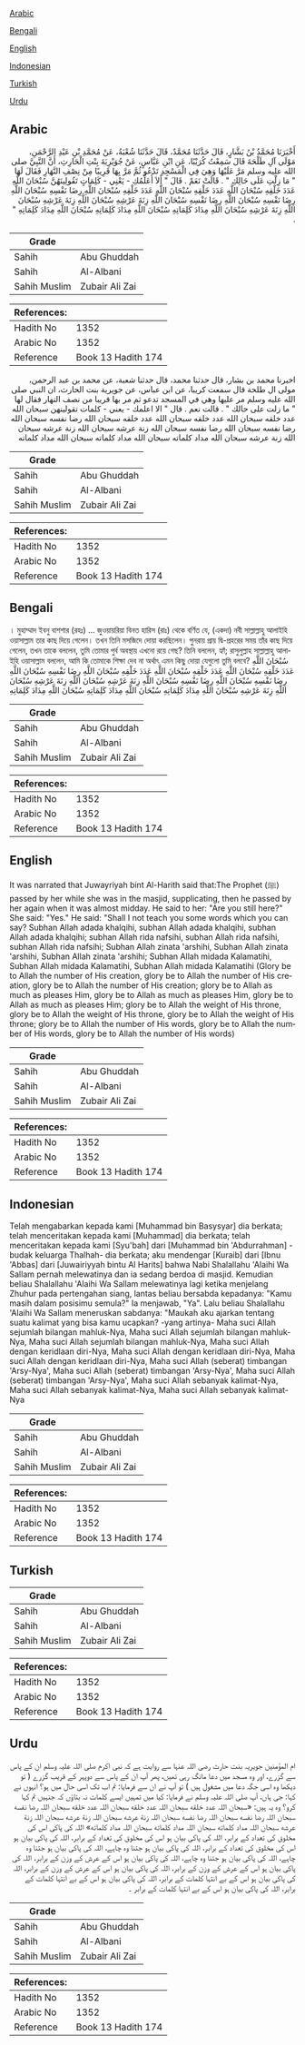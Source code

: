 [Arabic](#arabic)

[Bengali](#bengali)

[English](#english)

[Indonesian](#indonesian)

[Turkish](#turkish)

[Urdu](#urdu)

## Arabic


<div dir="rtl" lang="ar" style={{fontSize:'larger',backgroundColor:'#f8f9fa',padding:20}}>
أَخْبَرَنَا مُحَمَّدُ بْنُ بَشَّارٍ، قَالَ حَدَّثَنَا مُحَمَّدٌ، قَالَ حَدَّثَنَا شُعْبَةُ، عَنْ مُحَمَّدِ بْنِ عَبْدِ الرَّحْمَنِ، مَوْلَى آلِ طَلْحَةَ قَالَ سَمِعْتُ كُرَيْبًا، عَنِ ابْنِ عَبَّاسٍ، عَنْ جُوَيْرِيَةَ بِنْتِ الْحَارِثِ، أَنَّ النَّبِيَّ صلى الله عليه وسلم مَرَّ عَلَيْهَا وَهِيَ فِي الْمَسْجِدِ تَدْعُو ثُمَّ مَرَّ بِهَا قَرِيبًا مِنْ نِصْفِ النَّهَارِ فَقَالَ لَهَا ‏"‏ مَا زِلْتِ عَلَى حَالِكِ ‏"‏ ‏.‏ قَالَتْ نَعَمْ ‏.‏ قَالَ ‏"‏ أَلاَ أُعَلِّمُكِ - يَعْنِي - كَلِمَاتٍ تَقُولِينَهُنَّ سُبْحَانَ اللَّهِ عَدَدَ خَلْقِهِ سُبْحَانَ اللَّهِ عَدَدَ خَلْقِهِ سُبْحَانَ اللَّهِ عَدَدَ خَلْقِهِ سُبْحَانَ اللَّهِ رِضَا نَفْسِهِ سُبْحَانَ اللَّهِ رِضَا نَفْسِهِ سُبْحَانَ اللَّهِ رِضَا نَفْسِهِ سُبْحَانَ اللَّهِ زِنَةَ عَرْشِهِ سُبْحَانَ اللَّهِ زِنَةَ عَرْشِهِ سُبْحَانَ اللَّهِ زِنَةَ عَرْشِهِ سُبْحَانَ اللَّهِ مِدَادَ كَلِمَاتِهِ سُبْحَانَ اللَّهِ مِدَادَ كَلِمَاتِهِ سُبْحَانَ اللَّهِ مِدَادَ كَلِمَاتِهِ ‏"‏ ‏.‏
</div>
<div style={{backgroundColor:'#f8f9fa',padding:20, marginBottom: 10}}><table> <thead> <tr> <th>Grade</th> <th></th> </tr> </thead> <tbody> <tr><td>Sahih</td><td>Abu Ghuddah</td></tr><tr><td>Sahih</td><td>Al-Albani</td></tr><tr><td>Sahih Muslim</td><td>Zubair Ali Zai</td></tr></tbody></table><table> <thead> <tr> <th>References:</th> <th></th> </tr> </thead> <tbody><tr><td>Hadith No</td><td>1352</td></tr><tr><td>Arabic No</td><td>1352</td></tr><tr><td>Reference</td><td>Book 13 Hadith 174</td></tr></tbody></table></div>


<div dir="rtl" lang="ar" style={{fontSize:'larger',backgroundColor:'#f8f9fa',padding:20}}>
اخبرنا محمد بن بشار، قال حدثنا محمد، قال حدثنا شعبة، عن محمد بن عبد الرحمن، مولى ال طلحة قال سمعت كريبا، عن ابن عباس، عن جويرية بنت الحارث، ان النبي صلى الله عليه وسلم مر عليها وهي في المسجد تدعو ثم مر بها قريبا من نصف النهار فقال لها " ما زلت على حالك " . قالت نعم . قال " الا اعلمك - يعني - كلمات تقولينهن سبحان الله عدد خلقه سبحان الله عدد خلقه سبحان الله عدد خلقه سبحان الله رضا نفسه سبحان الله رضا نفسه سبحان الله رضا نفسه سبحان الله زنة عرشه سبحان الله زنة عرشه سبحان الله زنة عرشه سبحان الله مداد كلماته سبحان الله مداد كلماته سبحان الله مداد كلماته
</div>
<div style={{backgroundColor:'#f8f9fa',padding:20, marginBottom: 10}}><table> <thead> <tr> <th>Grade</th> <th></th> </tr> </thead> <tbody> <tr><td>Sahih</td><td>Abu Ghuddah</td></tr><tr><td>Sahih</td><td>Al-Albani</td></tr><tr><td>Sahih Muslim</td><td>Zubair Ali Zai</td></tr></tbody></table><table> <thead> <tr> <th>References:</th> <th></th> </tr> </thead> <tbody><tr><td>Hadith No</td><td>1352</td></tr><tr><td>Arabic No</td><td>1352</td></tr><tr><td>Reference</td><td>Book 13 Hadith 174</td></tr></tbody></table></div>

## Bengali


<div dir="ltr" lang="bn" style={{fontSize:'larger',backgroundColor:'#f8f9fa',padding:20}}>
। মুহাম্মাদ ইবনু বাশশার (রহঃ) ... জুওয়ায়রিয়া বিনত হারিস (রাঃ) থেকে বর্ণিত যে, (একদা) নবী সাল্লাল্লাহু আলাইহি ওয়াসাল্লাম তার কাছ দিয়ে গেলেন। তখন তিনি মসজিদে দোয়া করছিলেন। পুনরায় প্রায় দ্বি-প্রহরের সময় তাঁর কাছ দিয়ে গেলেন, তখন তাকে বললেন, তুমি তোমার পুর্ব অবস্থায় এখনো রয়ে গেছ? তিনি বললেন, হ্যাঁ; রাসুলুল্লাহ সাল্লাল্লাহু আলাইহি ওয়াসাল্লাম বললেন, আমি কি তোমাকে শিক্ষা দেব না অর্থাৎ এমন কিছু দোয়া যেগুলো তুমি বলবে? سُبْحَانَ اللَّهِ عَدَدَ خَلْقِهِ سُبْحَانَ اللَّهِ عَدَدَ خَلْقِهِ سُبْحَانَ اللَّهِ عَدَدَ خَلْقِهِ سُبْحَانَ اللَّهِ رِضَا نَفْسِهِ سُبْحَانَ اللَّهِ رِضَا نَفْسِهِ سُبْحَانَ اللَّهِ رِضَا نَفْسِهِ سُبْحَانَ اللَّهِ زِنَةَ عَرْشِهِ سُبْحَانَ اللَّهِ زِنَةَ عَرْشِهِ سُبْحَانَ اللَّهِ زِنَةَ عَرْشِهِ سُبْحَانَ اللَّهِ مِدَادَ كَلِمَاتِهِ سُبْحَانَ اللَّهِ مِدَادَ كَلِمَاتِهِ سُبْحَانَ اللَّهِ مِدَادَ كَلِمَاتِهِ
</div>
<div style={{backgroundColor:'#f8f9fa',padding:20, marginBottom: 10}}><table> <thead> <tr> <th>Grade</th> <th></th> </tr> </thead> <tbody> <tr><td>Sahih</td><td>Abu Ghuddah</td></tr><tr><td>Sahih</td><td>Al-Albani</td></tr><tr><td>Sahih Muslim</td><td>Zubair Ali Zai</td></tr></tbody></table><table> <thead> <tr> <th>References:</th> <th></th> </tr> </thead> <tbody><tr><td>Hadith No</td><td>1352</td></tr><tr><td>Arabic No</td><td>1352</td></tr><tr><td>Reference</td><td>Book 13 Hadith 174</td></tr></tbody></table></div>

## English


<div dir="ltr" lang="en" style={{fontSize:'larger',backgroundColor:'#f8f9fa',padding:20}}>
It was narrated that Juwayriyah bint Al-Harith said that:The Prophet (ﷺ) passed by her while she was in the masjid, supplicating, then he passed by her again when it was almost midday. He said to her: "Are you still here?" She said: "Yes." He said: "Shall I not teach you some words which you can say? Subhan Allah adada khalqihi, subhan Allah adada khalqihi, subhan Allah adada khalqihi; subhan Allah rida nafsihi, subhan Allah rida nafsihi, subhan Allah rida nafsihi; Subhan Allah zinata 'arshihi, Subhan Allah zinata 'arshihi, Subhan Allah zinata 'arshihi; Subhan Allah midada Kalamatihi, Subhan Allah midada Kalamatihi, Subhan Allah midada Kalamatihi (Glory be to Allah the number of His creation, glory be to Allah the number of His creation, glory be to Allah the number of His creation; glory be to Allah as much as pleases Him, glory be to Allah as much as pleases Him, glory be to Allah as much as pleases Him; glory be to Allah the weight of His throne, glory be to Allah the weight of His throne, glory be to Allah the weight of His throne; glory be to Allah the number of His words, glory be to Allah the number of His words, glory be to Allah the number of His words)
</div>
<div style={{backgroundColor:'#f8f9fa',padding:20, marginBottom: 10}}><table> <thead> <tr> <th>Grade</th> <th></th> </tr> </thead> <tbody> <tr><td>Sahih</td><td>Abu Ghuddah</td></tr><tr><td>Sahih</td><td>Al-Albani</td></tr><tr><td>Sahih Muslim</td><td>Zubair Ali Zai</td></tr></tbody></table><table> <thead> <tr> <th>References:</th> <th></th> </tr> </thead> <tbody><tr><td>Hadith No</td><td>1352</td></tr><tr><td>Arabic No</td><td>1352</td></tr><tr><td>Reference</td><td>Book 13 Hadith 174</td></tr></tbody></table></div>

## Indonesian


<div dir="ltr" lang="id" style={{fontSize:'larger',backgroundColor:'#f8f9fa',padding:20}}>
Telah mengabarkan kepada kami [Muhammad bin Basysyar] dia berkata; telah menceritakan kepada kami [Muhammad] dia berkata; telah menceritakan kepada kami [Syu'bah] dari [Muhammad bin 'Abdurrahman] -budak keluarga Thalhah- dia berkata; aku mendengar [Kuraib] dari [Ibnu 'Abbas] dari [Juwairiyyah bintu Al Harits] bahwa Nabi Shalallahu 'Alaihi Wa Sallam pernah melewatinya dan ia sedang berdoa di masjid. Kemudian beliau Shalallahu 'Alaihi Wa Sallam melewatinya lagi ketika menjelang Zhuhur pada pertengahan siang, lantas beliau bersabda kepadanya: "Kamu masih dalam posisimu semula?" Ia menjawab, "Ya". Lalu beliau Shalallahu 'Alaihi Wa Sallam meneruskan sabdanya: "Maukah aku ajarkan tentang suatu kalimat yang bisa kamu ucapkan? -yang artinya- Maha suci Allah sejumlah bilangan mahluk-Nya, Maha suci Allah sejumlah bilangan mahluk-Nya, Maha suci Allah sejumlah bilangan mahluk-Nya, Maha suci Allah dengan keridlaan diri-Nya, Maha suci Allah dengan keridlaan diri-Nya, Maha suci Allah dengan keridlaan diri-Nya, Maha suci Allah (seberat) timbangan 'Arsy-Nya', Maha suci Allah (seberat) timbangan 'Arsy-Nya', Maha suci Allah (seberat) timbangan 'Arsy-Nya', Maha suci Allah sebanyak kalimat-Nya, Maha suci Allah sebanyak kalimat-Nya, Maha suci Allah sebanyak kalimat-Nya
</div>
<div style={{backgroundColor:'#f8f9fa',padding:20, marginBottom: 10}}><table> <thead> <tr> <th>Grade</th> <th></th> </tr> </thead> <tbody> <tr><td>Sahih</td><td>Abu Ghuddah</td></tr><tr><td>Sahih</td><td>Al-Albani</td></tr><tr><td>Sahih Muslim</td><td>Zubair Ali Zai</td></tr></tbody></table><table> <thead> <tr> <th>References:</th> <th></th> </tr> </thead> <tbody><tr><td>Hadith No</td><td>1352</td></tr><tr><td>Arabic No</td><td>1352</td></tr><tr><td>Reference</td><td>Book 13 Hadith 174</td></tr></tbody></table></div>

## Turkish


<div dir="ltr" lang="tr" style={{fontSize:'larger',backgroundColor:'#f8f9fa',padding:20}}>

</div>
<div style={{backgroundColor:'#f8f9fa',padding:20, marginBottom: 10}}><table> <thead> <tr> <th>Grade</th> <th></th> </tr> </thead> <tbody> <tr><td>Sahih</td><td>Abu Ghuddah</td></tr><tr><td>Sahih</td><td>Al-Albani</td></tr><tr><td>Sahih Muslim</td><td>Zubair Ali Zai</td></tr></tbody></table><table> <thead> <tr> <th>References:</th> <th></th> </tr> </thead> <tbody><tr><td>Hadith No</td><td>1352</td></tr><tr><td>Arabic No</td><td>1352</td></tr><tr><td>Reference</td><td>Book 13 Hadith 174</td></tr></tbody></table></div>

## Urdu


<div dir="rtl" lang="ur" style={{fontSize:'larger',backgroundColor:'#f8f9fa',padding:20}}>
ام المؤمنین جویریہ بنت حارث رضی اللہ عنہا سے روایت ہے کہ نبی اکرم صلی اللہ علیہ وسلم ان کے پاس سے گزرے، اور وہ مسجد میں دعا مانگ رہی تھیں، پھر آپ ان کے پاس سے دوپہر کے قریب گزرے ( تو دیکھا وہ اسی جگہ دعا میں مشغول ہیں ) تو آپ نے ان سے فرمایا: تم اب تک اسی حال میں ہو؟ انہوں نے کہا: جی ہاں، آپ صلی اللہ علیہ وسلم نے فرمایا: کیا میں تمہیں ایسے کلمات نہ بتاؤں کہ جنہیں تم کہا کرو؟ وہ یہ ہیں: «سبحان اللہ عدد خلقه سبحان اللہ عدد خلقه سبحان اللہ عدد خلقه سبحان اللہ رضا نفسه سبحان اللہ رضا نفسه سبحان اللہ رضا نفسه سبحان اللہ زنة عرشه سبحان اللہ زنة عرشه سبحان اللہ زنة عرشه سبحان اللہ مداد كلماته سبحان اللہ مداد كلماته سبحان اللہ مداد كلماته» اللہ کی پاکی اس کی مخلوق کی تعداد کے برابر، اللہ کی پاکی بیان ہو اس کی مخلوق کی تعداد کے برابر، اللہ کی پاکی بیان ہو اس کی مخلوق کی تعداد کے برابر، اللہ کی پاکی بیان ہو جتنا وہ چاہے، اللہ کی پاکی بیان ہو جتنا وہ چاہے، اللہ کی پاکی بیان ہو جتنا وہ چاہے، اللہ کی پاکی بیان ہو اس کے عرش کے وزن کے برابر، اللہ کی پاکی بیان ہو اس کے عرش کے وزن کے برابر، اللہ کی پاکی بیان ہو اس کے عرش کے وزن کے برابر، اللہ کی پاکی بیان ہو اس کے بے انتہا کلمات کے برابر، اللہ کی پاکی بیان ہو اس کے بے انتہا کلمات کے برابر، اللہ کی پاکی بیان ہو اس کے بے انتہا کلمات کے برابر ۔
</div>
<div style={{backgroundColor:'#f8f9fa',padding:20, marginBottom: 10}}><table> <thead> <tr> <th>Grade</th> <th></th> </tr> </thead> <tbody> <tr><td>Sahih</td><td>Abu Ghuddah</td></tr><tr><td>Sahih</td><td>Al-Albani</td></tr><tr><td>Sahih Muslim</td><td>Zubair Ali Zai</td></tr></tbody></table><table> <thead> <tr> <th>References:</th> <th></th> </tr> </thead> <tbody><tr><td>Hadith No</td><td>1352</td></tr><tr><td>Arabic No</td><td>1352</td></tr><tr><td>Reference</td><td>Book 13 Hadith 174</td></tr></tbody></table></div>